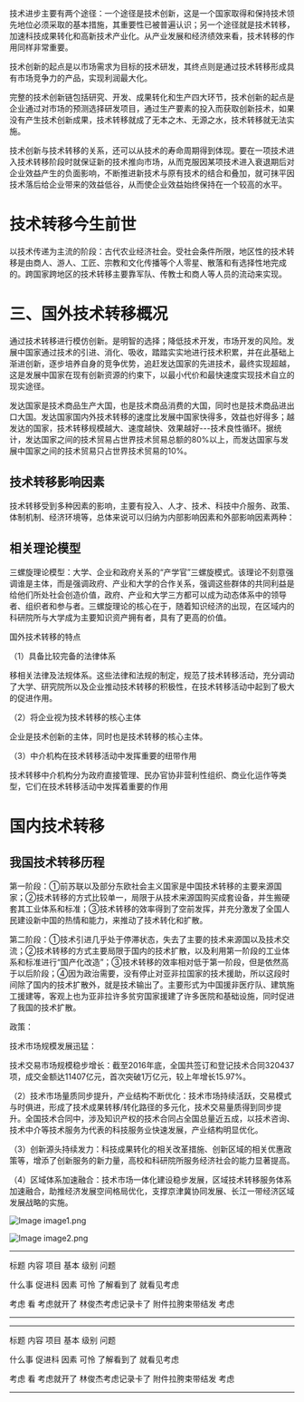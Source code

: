 技术进步主要有两个途径：一个途径是技术创新，这是一个国家取得和保持技术领先地位必须采取的基本措施，其重要性已被普遍认识；另一个途径就是技术转移，加速科技成果转化和高新技术产业化。从产业发展和经济绩效来看，技术转移的作用同样非常重要。

技术创新的起点是以市场需求为目标的技术研发，其终点则是通过技术转移形成具有市场竞争力的产品，实现利润最大化。

完整的技术创新链包括研究、开发、成果转化和生产四大环节，技术创新的起点是企业通过对市场的预测选择研发项目，通过生产要素的投入而获取创新技术，如果没有产生技术创新成果，技术转移就成了无本之木、无源之水，技术转移就无法实施。

技术创新与技术转移的关系，还可以从技术的寿命周期得到体现。要在一项技术进入技术转移阶段时就保证新的技术推向市场，从而克服因某项技术进入衰退期后对企业效益产生的负面影响，不断推进新技术与原有技术的结合和叠加，就可抹平因技术落后给企业带来的效益低谷，从而使企业效益始终保持在一个较高的水平。

# 技术转移今生前世

以技术传递为主流的阶段：古代农业经济社会。受社会条件所限，地区性的技术转移是由商人、游人、工匠、宗教和文化传播等个人零星、散落和有选择性地完成的。跨国家跨地区的技术转移主要靠军队、传教士和商人等人员的流动来实现。

# 三、国外技术转移概况

通过技术转移进行模仿创新。是明智的选择；降低技术开发，市场开发的风险。发展中国家通过技术的引进、消化、吸收，踏踏实实地进行技术积累，并在此基础上渐进创新，逐步培养自身的竞争优势，追赶发达国家的先进技术，最终实现超越，这是发展中国家在现有创新资源的约束下，以最小代价和最快速度实现技术自立的现实途径。

发达国家是技术商品生产大国，也是技术商品消费的大国，同时也是技术商品进出口大国。发达国家国内外技术转移的速度比发展中国家快得多，效益也好得多；越发达的国家，技术转移规模越大、速度越快、效果越好---技术良性循环。据统计，发达国家之间的技术贸易占世界技术贸易总额的80%以上，而发达国家与发展中国家之间的技术贸易只占世界技术贸易的10%。

## 技术转移影响因素

技术转移受到多种因素的影响，主要有投入、人才、技术、科技中介服务、政策、体制机制、经济环境等，总体来说可以归纳为内部影响因素和外部影响因素两种：

## 相关理论模型

三螺旋理论模型：大学、企业和政府关系的“产学官”三螺旋模式。该理论不刻意强调谁是主体，而是强调政府、产业和大学的合作关系，强调这些群体的共同利益是给他们所处社会创造价值，政府、产业和大学三方都可以成为动态体系中的领导者、组织者和参与者。三螺旋理论的核心在于，随着知识经济的出现，在区域内的科研院所与大学成为主要知识资产拥有者，具有了更高的价值。

国外技术转移的特点

（1）具备比较完备的法律体系

移相关法律及法规体系。这些法律和法规的制定，规范了技术转移活动，充分调动了大学、研究院所以及企业推动技术转移的积极性，在技术转移活动中起到了极大的促进作用。

（2）将企业视为技术转移的核心主体

企业是技术创新的主体，同时也是技术转移的核心主体。

（3）中介机构在技术转移活动中发挥重要的纽带作用

技术转移中介机构分为政府直接管理、民办官协非营利性组织、商业化运作等类型，它们在技术转移活动中发挥着重要的作用

# 国内技术转移

## 我国技术转移历程

第一阶段：①前苏联以及部分东欧社会主义国家是中国技术转移的主要来源国家；②技术转移的方式比较单一，局限于从技术来源国购买成套设备，并生搬硬套其工业体系和标准；③技术转移的效率得到了空前发挥，并充分激发了全国人民建设新中国的热情和能力，来推动了技术转化和扩散。

第二阶段：①技术引进几乎处于停滞状态，失去了主要的技术来源国以及技术交流；②技术转移的方式主要局限于国内的技术扩散，以及利用第一阶段的工业体系和标准进行“国产化改造”；③技术转移的效率相对低于第一阶段，但是依然高于以后阶段；④因为政治需要，没有停止对亚非拉国家的技术援助，所以这段时间除了国内的技术扩散外，就是技术输出了。主要形式为中国援非医疗队、建筑施工援建等，客观上也为亚非拉许多贫穷国家援建了许多医院和基础设施，同时促进了我国的技术扩散。

政策：

技术市场规模发展迅猛：

技术交易市场规模稳步增长：截至2016年底，全国共签订和登记技术合同320437项，成交金额达11407亿元，首次突破1万亿元，较上年增长15.97%。

（2）技术市场量质同步提升，产业结构不断优化：技术市场持续活跃，交易模式与时俱进，形成了技术成果转移/转化路径的多元化，技术交易量质得到同步提升。全国技术合同中，涉及知识产权的技术合同占全国总量近五成，以技术咨询、技术中介等技术服务为代表的科技服务业快速发展，产业结构明显优化。

（3）创新源头持续发力：科技成果转化的相关改革措施、创新区域的相关优惠政策等，增添了创新服务的新力量，高校和科研院所服务经济社会的能力显著提高。

（4）区域体系加速融合：技术市场一体化建设稳步发展，区域技术转移服务体系加速融合，助推经济发展空间格局优化，支撑京津冀协同发展、长江一带经济区域发展战略的实施。

![Image image1.png](技术转移-测试2\image1.png)

![Image image2.png](技术转移-测试2\image2.png)

  -------- -------- ------------ -------------------- ------------------ ------------

  标题     内容     项目         基本                 级别               问题

  什么事   促进科   因素         可怜                 了解看到了         就看见考虑

  考虑     看       考虑就开了   林俊杰考虑记录卡了   附件拉胯束带结发   考虑

  -------- -------- ------------ -------------------- ------------------ ------------



  -------- -------- ------------ -------------------- ------------------ ------------

  标题     内容     项目         基本                 级别               问题

  什么事   促进科   因素         可怜                 了解看到了         就看见考虑

  考虑     看       考虑就开了   林俊杰考虑记录卡了   附件拉胯束带结发   考虑

  -------- -------- ------------ -------------------- ------------------ ------------

